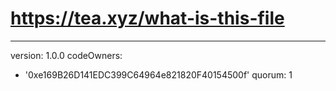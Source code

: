 # https://tea.xyz/what-is-this-file
---
version: 1.0.0
codeOwners:
  - '0xe169B26D141EDC399C64964e821820F40154500f'
quorum: 1
